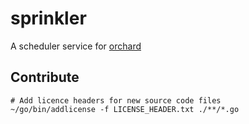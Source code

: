 # sprinkler

A scheduler service for [orchard](https://github.com/salesforce/orchard)

## Contribute

```
# Add licence headers for new source code files
~/go/bin/addlicense -f LICENSE_HEADER.txt ./**/*.go
```
